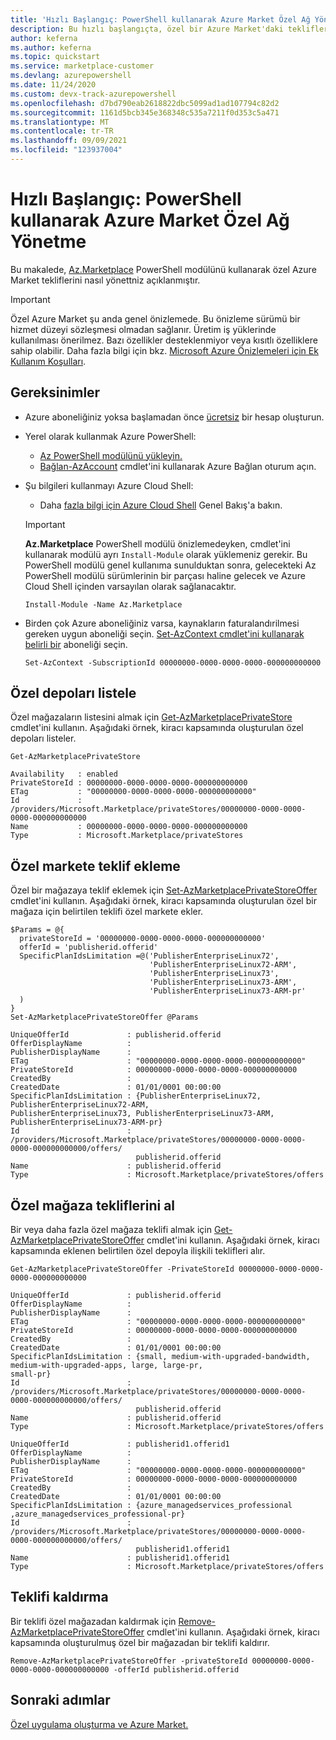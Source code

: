 ```yaml
---
title: 'Hızlı Başlangıç: PowerShell kullanarak Azure Market Özel Ağ Yönetme'
description: Bu hızlı başlangıçta, özel bir Azure Market'daki teklifleri Azure PowerShell.
author: keferna
ms.author: keferna
ms.topic: quickstart
ms.service: marketplace-customer
ms.devlang: azurepowershell
ms.date: 11/24/2020
ms.custom: devx-track-azurepowershell
ms.openlocfilehash: d7bd790eab2618822dbc5099ad1ad107794c82d2
ms.sourcegitcommit: 1161d5bcb345e368348c535a7211f0d353c5a471
ms.translationtype: MT
ms.contentlocale: tr-TR
ms.lasthandoff: 09/09/2021
ms.locfileid: "123937004"
---
```

# <a name="quickstart-manage-a-private-azure-marketplace-using-powershell"></a>Hızlı Başlangıç: PowerShell kullanarak Azure Market Özel Ağ Yönetme

Bu makalede, [Az.Marketplace](/powershell/module/az.marketplace) PowerShell modülünü kullanarak özel Azure Market tekliflerini nasıl yönettniz açıklanmıştır.

> [!IMPORTANT]
> Özel Azure Market şu anda genel önizlemede. Bu önizleme sürümü bir hizmet düzeyi sözleşmesi olmadan sağlanır. Üretim iş yüklerinde kullanılması önerilmez. Bazı özellikler desteklenmiyor veya kısıtlı özelliklere sahip olabilir. Daha fazla bilgi için bkz. [Microsoft Azure Önizlemeleri için Ek Kullanım Koşulları](https://azure.microsoft.com/support/legal/preview-supplemental-terms/).

## <a name="requirements"></a>Gereksinimler

* Azure aboneliğiniz yoksa başlamadan önce [ücretsiz](https://azure.microsoft.com/free/) bir hesap oluşturun.

* Yerel olarak kullanmak Azure PowerShell:
  * [Az PowerShell modülünü yükleyin.](/powershell/azure/install-az-ps)
  * [Bağlan-AzAccount](/powershell/module/az.accounts/connect-azaccount) cmdlet'ini kullanarak Azure Bağlan oturum açın.
* Şu bilgileri kullanmayı Azure Cloud Shell:
  * Daha [fazla bilgi için Azure Cloud Shell](/azure/cloud-shell/overview) Genel Bakış'a bakın.

  > [!IMPORTANT]
  > **Az.Marketplace** PowerShell modülü önizlemedeyken, cmdlet'ini kullanarak modülü ayrı `Install-Module` olarak yüklemeniz gerekir. Bu PowerShell modülü genel kullanıma sunulduktan sonra, gelecekteki Az PowerShell modülü sürümlerinin bir parçası haline gelecek ve Azure Cloud Shell içinden varsayılan olarak sağlanacaktır.

  ```azurepowershell-interactive
  Install-Module -Name Az.Marketplace
  ```

* Birden çok Azure aboneliğiniz varsa, kaynakların faturalandırilmesi gereken uygun aboneliği seçin. [Set-AzContext cmdlet'ini kullanarak belirli bir](/powershell/module/az.accounts/set-azcontext) aboneliği seçin.

  ```azurepowershell-interactive
  Set-AzContext -SubscriptionId 00000000-0000-0000-0000-000000000000
  ```

## <a name="list-private-stores"></a>Özel depoları listele

Özel mağazaların listesini almak için [Get-AzMarketplacePrivateStore](/powershell/module/az.marketplace/get-azmarketplaceprivatestore) cmdlet'ini kullanın. Aşağıdaki örnek, kiracı kapsamında oluşturulan özel depoları listeler.

```azurepowershell-interactive
Get-AzMarketplacePrivateStore
```

```Output
Availability   : enabled
PrivateStoreId : 00000000-0000-0000-0000-000000000000
ETag           : "00000000-0000-0000-0000-000000000000"
Id             : /providers/Microsoft.Marketplace/privateStores/00000000-0000-0000-0000-000000000000
Name           : 00000000-0000-0000-0000-000000000000
Type           : Microsoft.Marketplace/privateStores
```

## <a name="add-an-offer-to-a-private-marketplace"></a>Özel markete teklif ekleme

Özel bir mağazaya teklif eklemek için [Set-AzMarketplacePrivateStoreOffer](/powershell/module/az.marketplace/set-azmarketplaceprivatestoreoffer) cmdlet'ini kullanın. Aşağıdaki örnek, kiracı kapsamında oluşturulan özel bir mağaza için belirtilen teklifi özel markete ekler.

```azurepowershell-interactive
$Params = @{
  privateStoreId = '00000000-0000-0000-0000-000000000000'
  offerId = 'publisherid.offerid'
  SpecificPlanIdsLimitation =@('PublisherEnterpriseLinux72',
                               'PublisherEnterpriseLinux72-ARM',
                               'PublisherEnterpriseLinux73',
                               'PublisherEnterpriseLinux73-ARM',
                               'PublisherEnterpriseLinux73-ARM-pr'
  )
}
Set-AzMarketplacePrivateStoreOffer @Params
```

```Output
UniqueOfferId             : publisherid.offerid
OfferDisplayName          :
PublisherDisplayName      :
ETag                      : "00000000-0000-0000-0000-000000000000"
PrivateStoreId            : 00000000-0000-0000-0000-000000000000
CreatedBy                 :
CreatedDate               : 01/01/0001 00:00:00
SpecificPlanIdsLimitation : {PublisherEnterpriseLinux72, PublisherEnterpriseLinux72-ARM,
PublisherEnterpriseLinux73, PublisherEnterpriseLinux73-ARM, PublisherEnterpriseLinux73-ARM-pr}
Id                        :
/providers/Microsoft.Marketplace/privateStores/00000000-0000-0000-0000-000000000000/offers/
                            publisherid.offerid
Name                      : publisherid.offerid
Type                      : Microsoft.Marketplace/privateStores/offers
```

## <a name="get-private-store-offers"></a>Özel mağaza tekliflerini al

Bir veya daha fazla özel mağaza teklifi almak için [Get-AzMarketplacePrivateStoreOffer](/powershell/module/az.marketplace/get-azmarketplaceprivatestoreoffer) cmdlet'ini kullanın. Aşağıdaki örnek, kiracı kapsamında eklenen belirtilen özel depoyla ilişkili teklifleri alır.

```azurepowershell-interactive
Get-AzMarketplacePrivateStoreOffer -PrivateStoreId 00000000-0000-0000-0000-000000000000
```

```Output
UniqueOfferId             : publisherid.offerid
OfferDisplayName          :
PublisherDisplayName      :
ETag                      : "00000000-0000-0000-0000-000000000000"
PrivateStoreId            : 00000000-0000-0000-0000-000000000000
CreatedBy                 :
CreatedDate               : 01/01/0001 00:00:00
SpecificPlanIdsLimitation : {small, medium-with-upgraded-bandwidth, medium-with-upgraded-apps, large, large-pr,
small-pr}
Id                        :
/providers/Microsoft.Marketplace/privateStores/00000000-0000-0000-0000-000000000000/offers/
                            publisherid.offerid
Name                      : publisherid.offerid
Type                      : Microsoft.Marketplace/privateStores/offers

UniqueOfferId             : publisherid1.offerid1
OfferDisplayName          :
PublisherDisplayName      :
ETag                      : "00000000-0000-0000-0000-000000000000"
PrivateStoreId            : 00000000-0000-0000-0000-000000000000
CreatedBy                 :
CreatedDate               : 01/01/0001 00:00:00
SpecificPlanIdsLimitation : {azure_managedservices_professional ,azure_managedservices_professional-pr}
Id                        :
/providers/Microsoft.Marketplace/privateStores/00000000-0000-0000-0000-000000000000/offers/
                            publisherid1.offerid1
Name                      : publisherid1.offerid1
Type                      : Microsoft.Marketplace/privateStores/offers
```

## <a name="remove-an-offer"></a>Teklifi kaldırma

Bir teklifi özel mağazadan kaldırmak için [Remove-AzMarketplacePrivateStoreOffer](/powershell/module/az.marketplace/remove-azmarketplaceprivatestoreoffer) cmdlet'ini kullanın. Aşağıdaki örnek, kiracı kapsamında oluşturulmuş özel bir mağazadan bir teklifi kaldırır.

```azurepowershell-interactive
Remove-AzMarketplacePrivateStoreOffer -privateStoreId 00000000-0000-0000-0000-000000000000 -offerId publisherid.offerid
```

## <a name="next-steps"></a>Sonraki adımlar

[Özel uygulama oluşturma ve Azure Market.](create-manage-private-azure-marketplace.md)